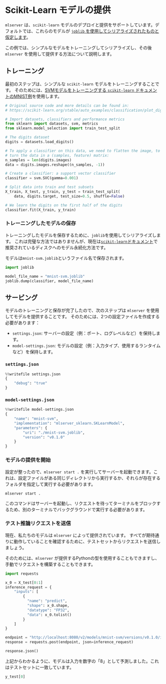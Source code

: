 <!--
# Serving Scikit-Learn models

Out of the box, `mlserver` supports the deployment and serving of `scikit-learn` models.
By default, it will assume that these models have been [serialised using `joblib`](https://scikit-learn.org/stable/modules/model_persistence.html).

In this example, we will cover how we can train and serialise a simple model, to then serve it using `mlserver`.
-->

# Scikit-Learn モデルの提供

`mlserver` は、`scikit-learn` モデルのデプロイと提供をサポートしています。デフォルトでは、これらのモデルが [`joblib` を使用してシリアライズされたものと仮定します](https://scikit-learn.org/stable/modules/model_persistence.html)。

この例では、シンプルなモデルをトレーニングしてシリアライズし、その後 `mlserver` を使用して提供する方法について説明します。

<!--
## Training

The first step will be to train a simple `scikit-learn` model.
For that, we will use the [MNIST example from the `scikit-learn` documentation](https://scikit-learn.org/stable/auto_examples/classification/plot_digits_classification.html) which trains an SVM model.
-->

## トレーニング

最初のステップは、シンプルな `scikit-learn` モデルをトレーニングすることです。
そのためには、[SVMモデルをトレーニングする `scikit-learn` ドキュメントのMNIST例](https://scikit-learn.org/stable/auto_examples/classification/plot_digits_classification.html)を使用します。


```python
# Original source code and more details can be found in:
# https://scikit-learn.org/stable/auto_examples/classification/plot_digits_classification.html

# Import datasets, classifiers and performance metrics
from sklearn import datasets, svm, metrics
from sklearn.model_selection import train_test_split

# The digits dataset
digits = datasets.load_digits()

# To apply a classifier on this data, we need to flatten the image, to
# turn the data in a (samples, feature) matrix:
n_samples = len(digits.images)
data = digits.images.reshape((n_samples, -1))

# Create a classifier: a support vector classifier
classifier = svm.SVC(gamma=0.001)

# Split data into train and test subsets
X_train, X_test, y_train, y_test = train_test_split(
    data, digits.target, test_size=0.5, shuffle=False)

# We learn the digits on the first half of the digits
classifier.fit(X_train, y_train)
```

<!--
### Saving our trained model

To save our trained model, we will serialise it using `joblib`.
While this is not a perfect approach, it's currently the recommended method to persist models to disk in the [`scikit-learn` documentation](https://scikit-learn.org/stable/modules/model_persistence.html).

Our model will be persisted as a file named `mnist-svm.joblib`
-->
### トレーニングしたモデルの保存

トレーニングしたモデルを保存するために、`joblib`を使用してシリアライズします。
これは完璧な方法ではありませんが、現在は[`scikit-learn`ドキュメント](https://scikit-learn.org/stable/modules/model_persistence.html)で推奨されているディスクへのモデル永続化方法です。

モデルは`mnist-svm.joblib`というファイル名で保存されます。


```python
import joblib

model_file_name = "mnist-svm.joblib"
joblib.dump(classifier, model_file_name)
```

<!--
## Serving

Now that we have trained and saved our model, the next step will be to serve it using `mlserver`. 
For that, we will need to create 2 configuration files: 

- `settings.json`: holds the configuration of our server (e.g. ports, log level, etc.).
- `model-settings.json`: holds the configuration of our model (e.g. input type, runtime to use, etc.).
-->

## サービング

モデルのトレーニングと保存が完了したので、次のステップは `mlserver` を使用してモデルを提供することです。
そのためには、2つの設定ファイルを作成する必要があります：

- `settings.json`: サーバーの設定（例：ポート、ログレベルなど）を保持します。
- `model-settings.json`: モデルの設定（例：入力タイプ、使用するランタイムなど）を保持します。

### `settings.json`


```python
%%writefile settings.json
{
    "debug": "true"
}
```

### `model-settings.json`


```python
%%writefile model-settings.json
{
    "name": "mnist-svm",
    "implementation": "mlserver_sklearn.SKLearnModel",
    "parameters": {
        "uri": "./mnist-svm.joblib",
        "version": "v0.1.0"
    }
}
```

<!--
### Start serving our model

Now that we have our config in-place, we can start the server by running `mlserver start .`. This needs to either be ran from the same directory where our config files are or pointing to the folder where they are.
-->
### モデルの提供を開始

設定が整ったので、`mlserver start .` を実行してサーバーを起動できます。これは、設定ファイルがある同じディレクトリから実行するか、それらが存在するフォルダを指定して実行する必要があります。

```shell
mlserver start .
```

<!--
Since this command will start the server and block the terminal, waiting for requests, this will need to be ran in the background on a separate terminal.

### Send test inference request

We now have our model being served by `mlserver`.
To make sure that everything is working as expected, let's send a request from our test set.

For that, we can use the Python types that `mlserver` provides out of box, or we can build our request manually.
-->
このコマンドはサーバーを起動し、リクエストを待ってターミナルをブロックするため、別のターミナルでバックグラウンドで実行する必要があります。

### テスト推論リクエストを送信

現在、私たちのモデルは `mlserver` によって提供されています。
すべてが期待通りに動作していることを確認するために、テストセットからリクエストを送信しましょう。

そのためには、`mlserver` が提供するPythonの型を使用することもできますし、手動でリクエストを構築することもできます。


```python
import requests

x_0 = X_test[0:1]
inference_request = {
    "inputs": [
        {
          "name": "predict",
          "shape": x_0.shape,
          "datatype": "FP32",
          "data": x_0.tolist()
        }
    ]
}

endpoint = "http://localhost:8080/v2/models/mnist-svm/versions/v0.1.0/infer"
response = requests.post(endpoint, json=inference_request)

response.json()
```

<!--
As we can see above, the model predicted the input as the number `8`, which matches what's on the test set.
-->
上記からわかるように、モデルは入力を数字の「8」として予測しました。これはテストセットに一致しています。


```python
y_test[0]
```


```python

```
